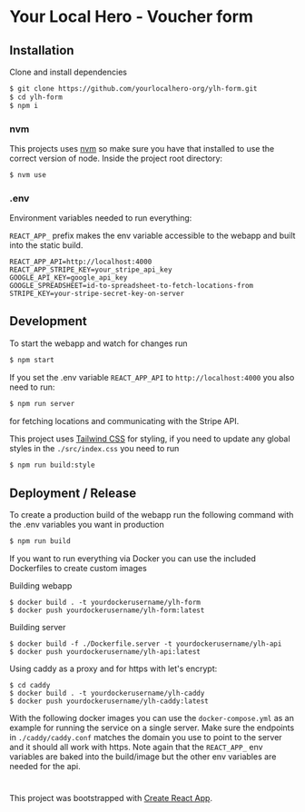 # Your Local Hero - Voucher form

## Installation

Clone and install dependencies

```bash
$ git clone https://github.com/yourlocalhero-org/ylh-form.git
$ cd ylh-form
$ npm i
```

### nvm

This projects uses [nvm](https://github.com/creationix/nvm) so make sure you have that installed to use the correct version of node.
Inside the project root directory:

```bash
$ nvm use
```

### .env

Environment variables needed to run everything:

`REACT_APP_` prefix makes the env variable accessible to the webapp and built into the static build.

```
REACT_APP_API=http://localhost:4000
REACT_APP_STRIPE_KEY=your_stripe_api_key
GOOGLE_API_KEY=google_api_key
GOOGLE_SPREADSHEET=id-to-spreadsheet-to-fetch-locations-from
STRIPE_KEY=your-stripe-secret-key-on-server
```

## Development

To start the webapp and watch for changes run

```bash
$ npm start
```

If you set the .env variable `REACT_APP_API` to `http://localhost:4000` you also need to run:

```bash
$ npm run server
```

for fetching locations and communicating with the Stripe API.

This project uses [Tailwind CSS](https://tailwindcss.com/) for styling, if you need to update any global styles in the `./src/index.css` you need to run

```bash
$ npm run build:style
```

## Deployment / Release

To create a production build of the webapp run the following command with the .env variables you want in production

```bash
$ npm run build
```

If you want to run everything via Docker you can use the included Dockerfiles to create custom images

Building webapp

```
$ docker build . -t yourdockerusername/ylh-form
$ docker push yourdockerusername/ylh-form:latest
```

Building server

```
$ docker build -f ./Dockerfile.server -t yourdockerusername/ylh-api
$ docker push yourdockerusername/ylh-api:latest
```

Using caddy as a proxy and for https with let's encrypt:

```
$ cd caddy
$ docker build . -t yourdockerusername/ylh-caddy
$ docker push yourdockerusername/ylh-caddy:latest
```

With the following docker images you can use the `docker-compose.yml` as an example for running the service on a single server. Make sure the endpoints in `./caddy/caddy.conf` matches the domain you use to point to the server and it should all work with https. Note again that the `REACT_APP_` env variables are baked into the build/image but the other env variables are needed for the api.

#

This project was bootstrapped with [Create React App](https://github.com/facebook/create-react-app).

